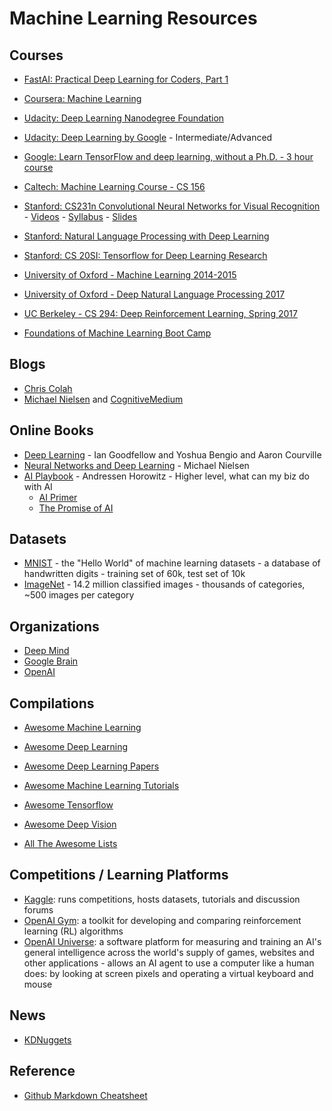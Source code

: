 # Machine Learning Resources

## Courses

- [FastAI: Practical Deep Learning for Coders, Part 1](http://course.fast.ai/)
- [Coursera: Machine Learning](https://www.coursera.org/learn/machine-learning/home/welcome)
- [Udacity: Deep Learning Nanodegree Foundation](https://www.udacity.com/course/deep-learning-nanodegree-foundation--nd101)
- [Udacity: Deep Learning by Google](https://www.udacity.com/course/deep-learning--ud730) - Intermediate/Advanced
- [Google: Learn TensorFlow and deep learning, without a Ph.D. - 3 hour course](https://cloud.google.com/blog/big-data/2017/01/learn-tensorflow-and-deep-learning-without-a-phd)

- [Caltech: Machine Learning Course - CS 156](https://www.youtube.com/playlist?list=PLD63A284B7615313A)
- [Stanford: CS231n Convolutional Neural Networks for Visual Recognition](http://cs231n.github.io/) - [Videos](https://www.youtube.com/playlist?list=PLLvH2FwAQhnpj1WEB-jHmPuUeQ8mX-XXG) - [Syllabus](http://cs231n.stanford.edu/syllabus.html) - [Slides](https://drive.google.com/drive/u/1/folders/0B62MBK9B2knSY3ZmeHktSEhJNXM)
- [Stanford: Natural Language Processing with Deep Learning](http://web.stanford.edu/class/cs224n/)
- [Stanford: CS 20SI: Tensorflow for Deep Learning Research](https://web.stanford.edu/class/cs20si/index.html)
- [University of Oxford - Machine Learning 2014-2015](https://www.cs.ox.ac.uk/people/nando.defreitas/machinelearning/)
- [University of Oxford - Deep Natural Language Processing 2017](https://github.com/oxford-cs-deepnlp-2017/lectures)
- [UC Berkeley - CS 294: Deep Reinforcement Learning, Spring 2017](http://rll.berkeley.edu/deeprlcourse/)

- [Foundations of Machine Learning Boot Camp](https://simons.berkeley.edu/workshops/schedule/3748)

## Blogs

- [Chris Colah](http://colah.github.io/)
- [Michael Nielsen](http://michaelnielsen.org/) and [CognitiveMedium](http://cognitivemedium.com/)

## Online Books

- [Deep Learning](http://www.deeplearningbook.org/) - Ian Goodfellow and Yoshua Bengio and Aaron Courville
- [Neural Networks and Deep Learning](http://neuralnetworksanddeeplearning.com/) - Michael Nielsen
- [AI Playbook](http://aiplaybook.a16z.com/) - Andressen Horowitz - Higher level, what can my biz do with AI
  - [AI Primer](http://a16z.com/2016/06/10/ai-deep-learning-machines/)
  - [The Promise of AI](https://vimeo.com/215926017)

## Datasets

- [MNIST](http://yann.lecun.com/exdb/mnist/) - the "Hello World" of machine learning datasets - a database of handwritten digits - training set of 60k, test set of 10k
- [ImageNet](http://image-net.org/) - 14.2 million classified images - thousands of categories, ~500 images per category

## Organizations

- [Deep Mind](https://deepmind.com/)
- [Google Brain](https://research.google.com/teams/brain/)
- [OpenAI](https://openai.com)

## Compilations

- [Awesome Machine Learning](https://github.com/josephmisiti/awesome-machine-learning)
- [Awesome Deep Learning](https://github.com/ChristosChristofidis/awesome-deep-learning)
- [Awesome Deep Learning Papers](https://github.com/terryum/awesome-deep-learning-papers)
- [Awesome Machine Learning Tutorials](https://github.com/ujjwalkarn/Machine-Learning-Tutorials)
- [Awesome Tensorflow](https://github.com/jtoy/awesome-tensorflow)
- [Awesome Deep Vision](https://github.com/kjw0612/awesome-deep-vision)

- [All The Awesome Lists](https://github.com/sindresorhus/awesome)


## Competitions / Learning Platforms

- [Kaggle](https://www.kaggle.com/): runs competitions, hosts datasets, tutorials and discussion forums
- [OpenAI Gym](https://gym.openai.com/): a toolkit for developing and comparing reinforcement learning (RL) algorithms
- [OpenAI Universe](https://universe.openai.com/): a software platform for measuring and training an AI's general intelligence across the world's supply of games, websites and other applications - allows an AI agent to use a computer like a human does: by looking at screen pixels and operating a virtual keyboard and mouse

## News

- [KDNuggets](http://www.kdnuggets.com/)

## Reference

- [Github Markdown Cheatsheet](https://github.com/adam-p/markdown-here/wiki/Markdown-Cheatsheet)
